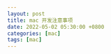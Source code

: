 ```yaml
---
layout: post
title: mac 开发注意事项
date: 2022-05-02 05:30:00 +0800
categories: [mac]
tags: [mac]
---
```


